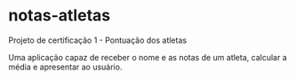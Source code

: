 # notas-atletas
Projeto de certificação 1 - Pontuação dos atletas

Uma aplicação capaz de receber o nome e as notas de um atleta, calcular a média e apresentar ao usuário.
